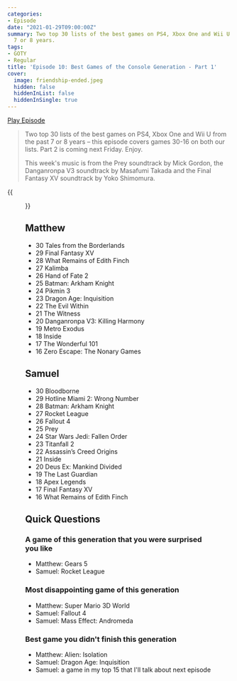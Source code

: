 ```yaml
---
categories:
- Episode
date: "2021-01-29T09:00:00Z"
summary: Two top 30 lists of the best games on PS4, Xbox One and Wii U from the past
  7 or 8 years.
tags:
- GOTY
- Regular
title: 'Episode 10: Best Games of the Console Generation - Part 1'
cover: 
  image: friendship-ended.jpeg
  hidden: false
  hiddenInList: false
  hiddenInSingle: true
---
```


[Play Episode](https://shows.acast.com/the-back-page-a-video-games-podcast/episodes/6249ec71be92a6001320e9d0)
> Two top 30 lists of the best games on PS4, Xbox One and Wii U from the past 7 or 8 years – this episode covers games 30-16 on both our lists. Part 2 is coming next Friday. Enjoy.
>
> This week's music is from the Prey soundtrack by Mick Gordon, the Danganronpa V3 soundtrack by Masafumi Takada and the Final Fantasy XV soundtrack by Yoko Shimomura.

{{<figure 
    src="friendship-ended.jpeg"
    alt="Friendship Ended" >}}

## Matthew

- 30 Tales from the Borderlands
- 29 Final Fantasy XV
- 28 What Remains of Edith Finch
- 27 Kalimba
- 26 Hand of Fate 2
- 25 Batman: Arkham Knight
- 24 Pikmin 3
- 23 Dragon Age: Inquisition
- 22 The Evil Within
- 21 The Witness
- 20 Danganronpa V3: Killing Harmony
- 19 Metro Exodus
- 18 Inside
- 17 The Wonderful 101
- 16 Zero Escape: The Nonary Games

## Samuel

- 30 Bloodborne
- 29 Hotline Miami 2: Wrong Number
- 28 Batman: Arkham Knight
- 27 Rocket League
- 26 Fallout 4
- 25 Prey
- 24 Star Wars Jedi: Fallen Order
- 23 Titanfall 2
- 22 Assassin’s Creed Origins
- 21 Inside
- 20 Deus Ex: Mankind Divided
- 19 The Last Guardian
- 18 Apex Legends
- 17 Final Fantasy XV
- 16 What Remains of Edith Finch

## Quick Questions

### A game of this generation that you were surprised you like

- Matthew: Gears 5
- Samuel: Rocket League

### Most disappointing game of this generation

- Matthew: Super Mario 3D World
- Samuel: Fallout 4
- Samuel: Mass Effect: Andromeda

### Best game you didn't finish this generation

- Matthew: Alien: Isolation
- Samuel: Dragon Age: Inquisition
- Samuel: a game in my top 15 that I'll talk about next episode